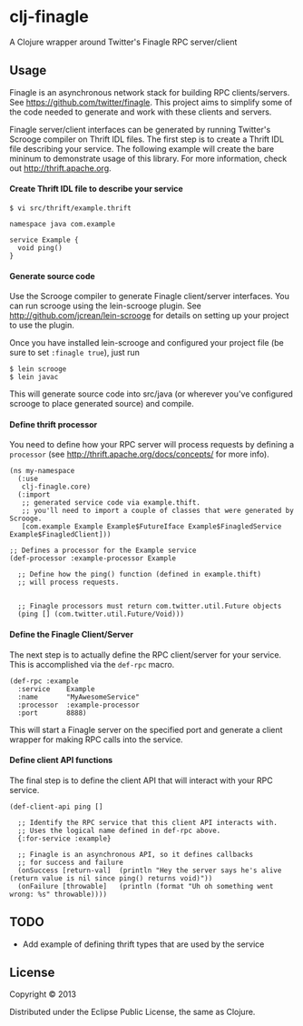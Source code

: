 # clj-finagle

A Clojure wrapper around Twitter's Finagle RPC server/client

## Usage

Finagle is an asynchronous network stack for building RPC clients/servers. See https://github.com/twitter/finagle. This project aims to simplify some of the code needed to generate and work with these clients and servers.

Finagle server/client interfaces can be generated by running Twitter's Scrooge compiler on Thrift IDL files. The first step is to create a Thrift IDL file describing your service. The following example will create the bare mininum to demonstrate usage of this library. For more information, check out http://thrift.apache.org.

#### Create Thrift IDL file to describe your service

    $ vi src/thrift/example.thrift

    namespace java com.example

    service Example {
      void ping()
    }

#### Generate source code

Use the Scrooge compiler to generate Finagle client/server interfaces. You can run scrooge using the lein-scrooge plugin. See http://github.com/jcrean/lein-scrooge for details on setting up your project to use the plugin.

Once you have installed lein-scrooge and configured your project file (be sure to set `:finagle true`), just run

    $ lein scrooge
    $ lein javac

This will generate source code into src/java (or wherever you've configured scrooge to place generated source) and compile.

#### Define thrift processor

You need to define how your RPC server will process requests by defining a `processor` (see http://thrift.apache.org/docs/concepts/ for more info).

    (ns my-namespace
      (:use
       clj-finagle.core)
      (:import
       ;; generated service code via example.thift.
       ;; you'll need to import a couple of classes that were generated by Scrooge.
       [com.example Example Example$FutureIface Example$FinagledService Example$FinagledClient]))

    ;; Defines a processor for the Example service
    (def-processor :example-processor Example

      ;; Define how the ping() function (defined in example.thift)
      ;; will process requests.


      ;; Finagle processors must return com.twitter.util.Future objects 
      (ping [] (com.twitter.util.Future/Void)))

#### Define the Finagle Client/Server

The next step is to actually define the RPC client/server for your service. This is accomplished via the `def-rpc` macro.

    (def-rpc :example
      :service    Example
      :name       "MyAwesomeService"
      :processor  :example-processor
      :port       8888)

This will start a Finagle server on the specified port and generate a client wrapper for making RPC calls into the service.

#### Define client API functions

The final step is to define the client API that will interact with your RPC service.

    (def-client-api ping []

      ;; Identify the RPC service that this client API interacts with.
      ;; Uses the logical name defined in def-rpc above.
      {:for-service :example}
    
      ;; Finagle is an asynchronous API, so it defines callbacks
      ;; for success and failure
      (onSuccess [return-val]  (println "Hey the server says he's alive (return value is nil since ping() returns void)"))
      (onFailure [throwable]   (println (format "Uh oh something went wrong: %s" throwable))))

## TODO

* Add example of defining thrift types that are used by the service

## License

Copyright © 2013

Distributed under the Eclipse Public License, the same as Clojure.
